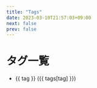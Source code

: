 ```yaml
---
title: "Tags"
date: 2023-03-10T21:57:03+09:00
next: false
prev: false
---
```


<script setup>
import { data as posts } from '../.vitepress/theme/posts.data.ts'

var tags = {}
posts.forEach(post => {
    if (post.frontmatter.tags) {
        post.frontmatter.tags.forEach(tag => {
            if (tags[tag] === undefined) {
                tags[tag] = 1
            } else {
                tags[tag] += 1
            }
        })
    }
})

var tag_list = Object.keys(tags)
// console.log(tag_list)
</script>

<h1>タグ一覧</h1>
<ul>
  <li v-for="tag of tag_list">
    <a :href="'/tags/' + encodeURIComponent(tag.replaceAll(' ', '')) + '/'">{{ tag }} ({{ tags[tag] }})</a>
  </li>
</ul>
